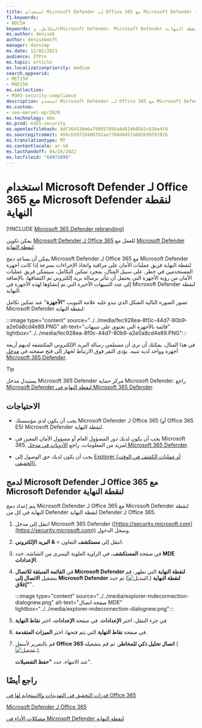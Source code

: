 ```yaml
---
title: استخدام Microsoft Defender لـ Office 365 مع Microsoft Defender لنقطة النهاية
f1.keywords:
- NOCSH
keywords: التكامل، وMicrosoft Defender، Microsoft Defender لنقطة النهاية
ms.author: deniseb
author: denisebmsft
manager: dansimp
ms.date: 12/02/2021
audience: ITPro
ms.topic: article
ms.localizationpriority: medium
search.appverid:
- MET150
- MOE150
ms.collection:
- M365-security-compliance
description: استخدم Microsoft Defender لـ Office 365 مع Microsoft Defender لنقطة النهاية للحصول على معلومات أكثر تفصيلا حول التهديدات التي تتعرض لها أجهزتك ومحتوى البريد الإلكتروني.
ms.custom:
- seo-marvel-apr2020
ms.technology: mdo
ms.prod: m365-security
ms.openlocfilehash: 8df364538e6a799557956a8d624b0561c626e4fd
ms.sourcegitcommit: 45bc65972d4007b2aa7760d4457a0d2699f81926
ms.translationtype: MT
ms.contentlocale: ar-SA
ms.lasthandoff: 04/20/2022
ms.locfileid: "64971099"
---
```

# <a name="use-microsoft-defender-for-office-365-together-with-microsoft-defender-for-endpoint"></a>استخدام Microsoft Defender لـ Office 365 مع Microsoft Defender لنقطة النهاية

[!INCLUDE [Microsoft 365 Defender rebranding](../includes/microsoft-defender-for-office.md)]

يمكن تكوين [Microsoft Defender لـ Office 365](defender-for-office-365.md) للعمل مع [Microsoft Defender لنقطة النهاية](/windows/security/threat-protection).

يمكن أن يساعد دمج Microsoft Defender لـ Office 365 مع Microsoft Defender لنقطة النهاية فريق عمليات الأمان على مراقبة واتخاذ الإجراءات بسرعة إذا كانت أجهزة المستخدمين في خطر. على سبيل المثال، بمجرد تمكين التكامل، سيتمكن فريق عمليات الأمان من رؤية الأجهزة التي يحتمل أن تتأثر برسالة بريد إلكتروني تم اكتشافها، بالإضافة إلى عدد التنبيهات الأخيرة التي تم إنشاؤها لهذه الأجهزة في Microsoft Defender لنقطة النهاية.

تصور الصورة التالية الشكل الذي تبدو عليه علامة التبويب **"الأجهزة**" عند تمكين تكامل Microsoft Defender لنقطة النهاية:

:::image type="content" source="../../media/fec928ea-8f0c-44d7-80b9-a2e0a8cd4e89.PNG" alt-text="قائمة بالأجهزة التي تحتوي على تنبيهات" lightbox="../../media/fec928ea-8f0c-44d7-80b9-a2e0a8cd4e89.PNG":::

في هذا المثال، يمكنك أن ترى أن مستلمي رسالة البريد الإلكتروني المكتشفة لديهم أربعة أجهزة وواحد لديه تنبيه. يؤدي النقر فوق الارتباط لجهاز إلى فتح صفحته في [مدخل Microsoft 365 Defender](/microsoft-365/security/defender/microsoft-365-defender).

> [!TIP]
> يستبدل مدخل Microsoft 365 Defender مركز حماية Microsoft Defender. راجع [Microsoft Defender لنقطة النهاية في Microsoft 365 Defender](../defender/microsoft-365-security-center-mde.md).

## <a name="requirements"></a>الاحتياجات

- يجب أن يكون لدى مؤسستك Microsoft Defender لـ Office 365 (أو Office 365 E5) Microsoft Defender لنقطة النهاية.

- يجب أن يكون لديك دور المسؤول العام أو مسؤول الأمان المعين في Microsoft 365. لمزيد من المعلومات، راجع [الأذونات في مدخل Microsoft 365 Defender](permissions-microsoft-365-security-center.md).

- يجب أن يكون لديك حق الوصول إلى [Explorer (أو عمليات الكشف في الوقت الحقيقي).](threat-explorer.md)

## <a name="to-integrate-microsoft-defender-for-office-365-with-microsoft-defender-for-endpoint"></a>لدمج Microsoft Defender لـ Office 365 مع Microsoft Defender لنقطة النهاية

يتم إعداد دمج Microsoft Defender لـ Office 365 مع Microsoft Defender لنقطة النهاية في كل من Defender لنقطة النهاية Defender لـ Office 365.

1. انتقل إلى مدخل Microsoft 365 Defender ([https://security.microsoft.com](https://security.microsoft.com)) وسجل الدخول.

2. انتقل إلى **مستكشف** التعاون \> **& البريد الإلكتروني**.

3. في صفحة **المستكشف**، في الزاوية العلوية اليسرى من الشاشة، حدد **MDE الإعدادات**.

3. في **القائمة المنبثقة للاتصال Microsoft Defender لنقطة النهاية** التي تظهر، قم بتشغيل **الاتصال إلى Microsoft Defender لنقطة النهاية** (![التبديل.](../../media/scc-toggle-on.png)) ثم حدد **"إغلاق**".

   :::image type="content" source="../../media/explorer-mdeconnection-dialognew.png" alt-text="صفحة اتصال MDE" lightbox="../../media/explorer-mdeconnection-dialognew.png":::

4. في جزء التنقل، اختر **الإعدادات**. في صفحة **الإعدادات**، اختر **نقاط النهاية**

5. في صفحة **نقاط النهاية** التي يتم فتحها، اختر **الميزات المتقدمة**.

6. قم بالتمرير لأسفل **Office 365 اتصال تحليل ذكي للمخاطر**، ثم قم بتشغيله (![تشغيل.](../../media/scc-toggle-on.png)).

   عند الانتهاء، حدد **"حفظ التفضيلات**".

## <a name="see-also"></a>راجع أيضًا

[قدرات التحقيق في التهديدات والاستجابة لها في Office 365](office-365-ti.md)

[Microsoft Defender لـ Office 365](defender-for-office-365.md)

[مشكلات الأداء في Microsoft Defender لنقطة النهاية](/windows/security/threat-protection)
